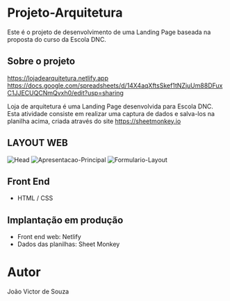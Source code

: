 # Projeto-Arquitetura
Este é o projeto de desenvolvimento de uma Landing Page baseada na proposta do curso da Escola DNC.

## Sobre o projeto

https://lojadearquitetura.netlify.app
https://docs.google.com/spreadsheets/d/14X4aqXftsSkef1tNZjuUm88DFuxC1JJECUQCNmQvxh0/edit?usp=sharing

Loja de arquitetura é uma Landing Page desenvolvida para Escola DNC. Esta atividade consiste em realizar uma captura de dados e salva-los na planilha acima, criada através do site https://sheetmonkey.io

## LAYOUT WEB

![Head](https://github.com/user-attachments/assets/e7933e5b-71d0-489a-9db4-27f804f2ee32)
![Apresentacao-Principal](https://github.com/user-attachments/assets/ae578ea9-7cf7-4ef1-8ca6-dd972300ff5f)
![Formulario-Layout](https://github.com/user-attachments/assets/21b892ce-7357-4a1a-aa8b-9328b78e54f3)

## Front End

- HTML / CSS

## Implantação em produção

- Front end web: Netlify
- Dados das planilhas: Sheet Monkey

# Autor

João Victor de Souza
